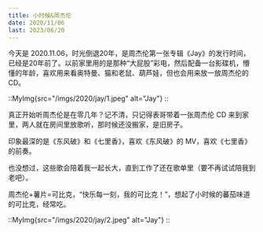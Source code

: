 ```yaml
---
title: 小时候&周杰伦
date: 2020/11/06
last: 2023/06/20
---
```


今天是 2020.11.06，时光倒退20年，是周杰伦第一张专辑《Jay》的发行时间，已经是20年前了。以前家里用的是那种“大屁股”彩电，然后配备一台影碟机，懵懂的年龄，喜欢用来看奥特曼、猫和老鼠、葫芦娃，但也会用来放一放周杰伦的 CD。

::MyImg{src="/imgs/2020/jay/1.jpeg" alt="Jay"}
::

真正开始听周杰伦是在零几年？记不清，只记得表哥带着一张周杰伦 CD 来到家里，两人就在房间里放歌听，那时候还没搬家，是旧房子。

印象最深的是《东风破》和《七里香》，喜欢《东风破》的 MV，喜欢《七里香》的前奏。

也没想过，这些歌会陪着我一起长大，直到工作了还在歌单里（要不再试试陪我到老吧）。

周杰伦+薯片=可比克，“快乐每一刻，我的可比克！”，想起了小时候的蕃茄味道的可比克，经常吃。

::MyImg{src="/imgs/2020/jay/2.jpeg" alt="Jay"}
::